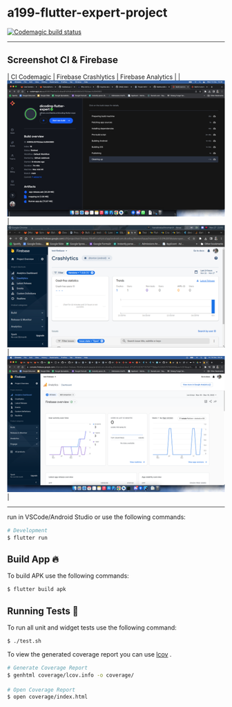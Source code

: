 # a199-flutter-expert-project

[![Codemagic build status](https://api.codemagic.io/apps/63957feafbe52cdbad81d0fd/android/status_badge.svg)](https://codemagic.io/apps/63957feafbe52cdbad81d0fd/android/latest_build)

---

## Screenshot CI & Firebase

| CI Codemagic | Firebase Crashlytics | Firebase Analytics | |![ss_ci](./screenshot/ss_ci.png)
|![ss_firebase](./screenshot/ss_firebase.png)
| ![ss_firebase_analytics](./screenshot/ss_analytics_firebase.png)|


---

run in VSCode/Android Studio or use the following commands:

```sh
# Development
$ flutter run 
```

## Build App 🔥

To build APK use the following commands:

```sh
$ flutter build apk 
```

## Running Tests 🧪

To run all unit and widget tests use the following command:

```sh
$ ./test.sh
```

To view the generated coverage report you can use [lcov](https://github.com/linux-test-project/lcov)
.

```sh
# Generate Coverage Report
$ genhtml coverage/lcov.info -o coverage/

# Open Coverage Report
$ open coverage/index.html
```
